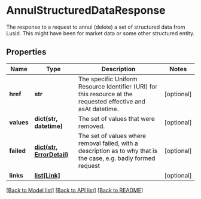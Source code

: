 # AnnulStructuredDataResponse

The response to a request to annul (delete) a set of structured data from Lusid. This might have been for market data or some other structured entity.

## Properties
Name | Type | Description | Notes
------------ | ------------- | ------------- | -------------
**href** | **str** | The specific Uniform Resource Identifier (URI) for this resource at the requested effective and asAt datetime. | [optional] 
**values** | **dict(str, datetime)** | The set of values that were removed. | [optional] 
**failed** | [**dict(str, ErrorDetail)**](ErrorDetail.md) | The set of values where removal failed, with a description as to why that is the case, e.g. badly formed request | [optional] 
**links** | [**list[Link]**](Link.md) |  | [optional] 

[[Back to Model list]](../README.md#documentation-for-models) [[Back to API list]](../README.md#documentation-for-api-endpoints) [[Back to README]](../README.md)


